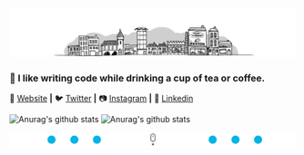 [![bg][banner]][website]
### 💫 I like writing code while drinking a cup of tea or coffee.

🏡 [Website][website] **|** 🐦 [Twitter][twitter] **|**  📷 [Instagram][instagram] **|**  👔 [Linkedin][linkedin]

![Anurag's github stats](https://github-readme-stats.vercel.app/api?username=IlhamriSKY&show_icons=true&theme=tokyonight)
![Anurag's github stats](https://github-readme-stats.vercel.app/api/top-langs/?username=IlhamriSKY&hide_langs_below=1&theme=tokyonight&layout=compact)

[![bg][footer]][website]

[banner]: https://raw.githubusercontent.com/IlhamriSKY/IlhamriSKY/master/headergif.gif
[footer]: https://raw.githubusercontent.com/IlhamriSKY/IlhamriSKY/master/footer.png
[website]: https://ilhamriski.my.to
[linkedin]: https://www.linkedin.com/in/ilhamriski/
[instagram]: https://www.instagram.com/ilhamriski/
[twitter]: https://twitter.com/ilhamrisky
